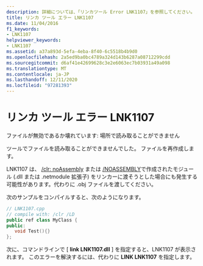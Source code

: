 ```yaml
---
description: 詳細については、「リンカツール Error LNK1107」を参照してください。
title: リンカ ツール エラー LNK1107
ms.date: 11/04/2016
f1_keywords:
- LNK1107
helpviewer_keywords:
- LNK1107
ms.assetid: a37a893d-5efa-4eba-8f40-6c5518b4b9d0
ms.openlocfilehash: 2a5ed9ba0bc4789a324d143b6287a08712299cdd
ms.sourcegitcommit: d6af41e42699628c3e2e6063ec7b03931a49a098
ms.translationtype: MT
ms.contentlocale: ja-JP
ms.lasthandoff: 12/11/2020
ms.locfileid: "97281393"
---
```

# <a name="linker-tools-error-lnk1107"></a>リンカ ツール エラー LNK1107

ファイルが無効であるか壊れています: 場所で読み取ることができません

ツールでファイルを読み取ることができませんでした。 ファイルを再作成します。

LNK1107 は、 [/clr: noAssembly](../../build/reference/clr-common-language-runtime-compilation.md) または  [/NOASSEMBLY](../../build/reference/noassembly-create-a-msil-module.md)で作成されたモジュール (.dll または .netmodule 拡張子) をリンカーに渡そうとした場合にも発生する可能性があります。代わりに .obj ファイルを渡してください。

次のサンプルをコンパイルすると、次のようになります。

```cpp
// LNK1107.cpp
// compile with: /clr /LD
public ref class MyClass {
public:
   void Test(){}
};
```

次に、コマンドラインで [ **link LNK1107.dll** ] を指定すると、LNK1107 が表示されます。  このエラーを解決するには、代わりに **LINK LNK1107** を指定します。
